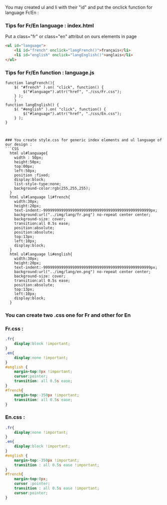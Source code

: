 You may created ul and li with their "id" and put the onclick function for language Fr/En :

### Tips for Fr/En language : index.html
Put a class="fr" or class="en" attribut on ours elements in page
```Html
<ul id="language">
	<li id="french" onclick="langFrench()">français</li>
	<li id="english" onclick="langEnglish()">anglais</li>
</ul>
```


### Tips for Fr/En function : language.js
```Js
function langFrench(){
	$( "#french" ).on( "click", function() {
		$("#language").attr("href", "./css/Fr.css");
	} );
	}
function langEnglish() {
	$( "#english" ).on( "click", function() {
		$("#language").attr("href", "./css/En.css"); 			
	} );
}



### You create style.css for generic index elements and ul language of our design : 
```CSS
  html ul#language{
    width : 50px;
    height:50px;
    top:00px;
    left:50px;
    position :fixed;
    display:block;
    list-style-type:none;
    background-color:rgb(255,255,255);
  }
  html ul#language li#french{
    width:30px;
    height:20px;
    text-indent:-999999999999999999999999999999999999999999999999px;
    background:url("../img/lang/fr.png") no-repeat center center;
    background-size: cover;
    transition:all 0.5s ease;
    position:absolute;
    position:absolute;
    top:13px;
    left:10px;
    display:block;
  }
  html ul#language li#english{
    width:30px;
    height:20px;
    text-indent:-999999999999999999999999999999999999999999999999px;
    background:url("../img/lang/en.png") no-repeat center center;
    background-size: cover;
    transition:all 0.5s ease;
    position:absolute;
    top:13px;
    left:10px;
    display:block;
  }
```



### You can create two .css one for Fr and other for En 

### Fr.css :
```CSS
.fr{
	display:block !important;
}
.en{
	display:none !important;
}
#english {
	margin-top:0px !important;
	cursor:pointer;
	transition: all 0.5s ease;
}
#french{
	margin-top:-350px !important;
	transition: all 0.5s ease;
}
```
### En.css :
```Css
.fr{
	display:none !important;
}
.en{
	display:block !important;
}
#english {
	margin-top:-350px !important;
	transition : all 0.5s ease !important;
}
#french{
	margin-top:0px;
	cursor :pointer;
	transition : all 0.5s ease !important;
	cursor:pointer;
}
```
